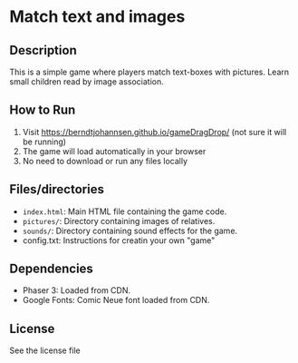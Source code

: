 # Match text and images

## Description
This is a simple game where players match text-boxes with pictures. Learn small children read by image association.

## How to Run
1. Visit https://berndtjohannsen.github.io/gameDragDrop/ (not sure it will be running)
2. The game will load automatically in your browser
3. No need to download or run any files locally

## Files/directories
- `index.html`: Main HTML file containing the game code.
- `pictures/`: Directory containing images of relatives.
- `sounds/`: Directory containing sound effects for the game.
- config.txt: Instructions for creatin your own "game" 

## Dependencies
- Phaser 3: Loaded from CDN.
- Google Fonts: Comic Neue font loaded from CDN.

## License
See the license file
